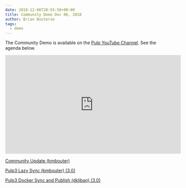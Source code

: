 ```yaml
---
date: 2018-12-06T20:55:50+00:00
title: Community Demo Dec 06, 2018
author: Brian Bouterse
tags:
  - demo
---
```

<!-- more -->
The Community Demo is available on the [Pulp YouTube Channel](https://www.youtube.com/PulpProject). See the agenda below.

<iframe width="560" height="315" src="https://www.youtube.com/embed/IeY4lI8jG38" frameborder="0" allowfullscreen></iframe>

[Community Update (bmbouter)](http://www.youtube.com/watch?v=IeY4lI8jG38&t=0m24s)

[Pulp3 Lazy Sync (bmbouter) (3.0)](http://www.youtube.com/watch?v=IeY4lI8jG38&t=5m19s)

[Pulp3 Docker Sync and Publish (dkliban) (3.0)](http://www.youtube.com/watch?v=IeY4lI8jG38&t=11m43s)

